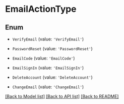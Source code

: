 # EmailActionType

## Enum

- `VerifyEmail` (value: `'VerifyEmail'`)

- `PasswordReset` (value: `'PasswordReset'`)

- `EmailCode` (value: `'EmailCode'`)

- `EmailSignIn` (value: `'EmailSignIn'`)

- `DeleteAccount` (value: `'DeleteAccount'`)

- `ChangeEmail` (value: `'ChangeEmail'`)

[[Back to Model list]](../README.md#documentation-for-models) [[Back to API list]](../README.md#documentation-for-api-endpoints) [[Back to README]](../README.md)
